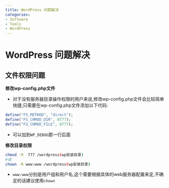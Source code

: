 ```yaml
---
title: WordPress 问题解决
categories:
- Software
- Tools
- WordPress
---
```

# WordPress 问题解决

## 文件权限问题

**修改wp-config.php文件**

- 对于没有服务器目录操作权限的用户来说,修改wp-config.php文件会比较简单快捷,只需要在wp-config.php文件添加以下代码:

```php
define("FS_METHOD", "direct");
define("FS_CHMOD_DIR", 0777);
define("FS_CHMOD_FILE", 0777);
```

- 可以加到`WP_DEBUG`那一行后面

**修改目录权限**

```bash
chmod -R  777 /wordpress(wp安装目录)
#或
chown -R www:www /wordpress(wp安装目录)
```

- `www:www`分别是用户组和用户名,这个需要根据具体的web服务器配置来定,不确定的话建议使用`chown`